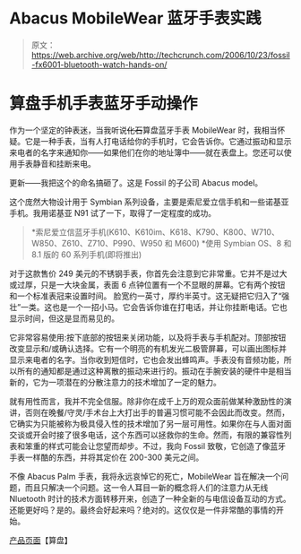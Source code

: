 # Abacus MobileWear 蓝牙手表实践

> 原文：<https://web.archive.org/web/http://techcrunch.com/2006/10/23/fossil-fx6001-bluetooth-watch-hands-on/>

# 算盘手机手表蓝牙手动操作

作为一个坚定的钟表迷，当我听说~~化石~~算盘蓝牙手表 MobileWear 时，我相当怀疑。它是一种手表，当有人打电话给你的手机时，它会告诉你。它通过振动和显示来电者的名字来通知你——如果他们在你的地址簿中——就在表盘上。您还可以使用手表静音和挂断来电。

更新——我把这个的命名搞砸了。这是 Fossil 的子公司 Abacus model。

这个庞然大物设计用于 Symbian 系列设备，主要是索尼爱立信手机和一些诺基亚手机。我用诺基亚 N91 试了一下，取得了一定程度的成功。

> *索尼爱立信蓝牙手机(K610、K610im、K618、K790、K800、W710、W850、Z610、Z710、P990、W950 和 M600)
> *使用 Symbian OS、8 和 8.1 版的 60 系列手机(即将推出)

对于这款售价 249 美元的不锈钢手表，你首先会注意到它非常重。它并不是过大或过厚，只是一大块金属，表面 6 点钟位置有一个不显眼的屏幕。它有两个按钮和一个标准表冠来设置时间。
 脸宽约一英寸，厚约半英寸。这无疑把它归入了“强壮”一类。这也是一个一招小马。它会告诉你谁在打电话，并让你挂断电话。它也显示时间，但这是显而易见的。

它非常容易使用:按下底部的按钮来关闭功能，以及将手表与手机配对。顶部按钮改变显示和/或确认选择。它有一个明亮的有机发光二极管屏幕，可以画出图标并显示来电者的名字。当你收到短信时，它也会发出蜂鸣声。手表没有音频功能，所以所有的通知都是通过这种离散的振动来进行的。振动在手腕安装的硬件中是相当新的，它为一项潜在的分散注意力的技术增加了一定的魅力。

就有用性而言，我并不完全信服。除非你在成千上万的观众面前做某种激励性的演讲，否则在晚餐/守灵/手术台上大打出手的普遍习惯可能不会因此而改变。然而，它确实为只能被称为极具侵入性的技术增加了另一层可用性。如果你在与人面对面交谈或开会时接了很多电话，这个东西可以拯救你的生命。然而，有限的兼容性列表和笨重的样式可能会让您望而却步。不过，我向 Fossil 致敬，它创造了像蓝牙手表一样酷的东西，并将其定价在 200-300 美元之间。

不像 Abacus Palm 手表，我将永远哀悼它的死亡，MobileWear 旨在解决一个问题，而且只解决一个问题。这一令人耳目一新的概念将人们的注意力从无线 Nluetooth 时计的技术方面转移开来，创造了一种全新的与电信设备互动的方式。还能更好吗？是的。最终会好起来吗？绝对的。这仅仅是一件非常酷的事情的开始。

[产品页面](https://web.archive.org/web/20210226165115/http://www.abacuswatches.com/)【算盘】
